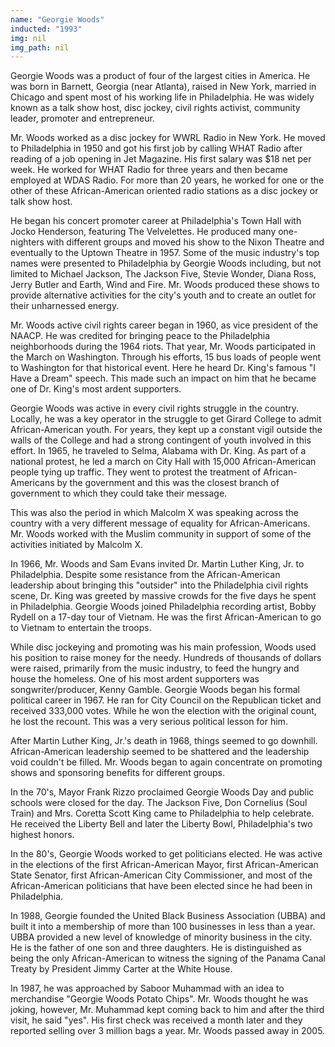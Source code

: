 ```yaml
---
name: "Georgie Woods"
inducted: "1993"
img: nil
img_path: nil
---
```


Georgie Woods was a product of four of the largest cities in America. He was born in Barnett, Georgia (near Atlanta), raised in New York, married in Chicago and spent most of his working life in Philadelphia. He was widely known as a talk show host, disc jockey, civil rights activist, community leader, promoter and entrepreneur.

Mr. Woods worked as a disc jockey for WWRL Radio in New York. He moved to Philadelphia in 1950 and got his first job by calling WHAT Radio after reading of a job opening in Jet Magazine. His first salary was $18 net per week. He worked for WHAT Radio for three years and then became employed at WDAS Radio. For more than 20 years, he worked for one or the other of these African-American oriented radio stations as a disc jockey or talk show host.

He began his concert promoter career at Philadelphia's Town Hall with Jocko Henderson, featuring The Velvelettes. He produced many one-nighters with different groups and moved his show to the Nixon Theatre and eventually to the Uptown Theatre in 1957. Some of the music industry's top names were presented to Philadelphia by Georgie Woods including, but not limited to Michael Jackson, The Jackson Five, Stevie Wonder, Diana Ross, Jerry Butler and Earth, Wind and Fire.  Mr. Woods produced these shows to provide alternative activities for the city's youth and to create an outlet for their unharnessed energy.

Mr. Woods active civil rights career began in 1960, as vice president of the NAACP.  He was credited for bringing peace to the Philadelphia neighborhoods during the 1964 riots.  That year, Mr. Woods participated in the March on Washington. Through his efforts, 15 bus loads of people went to Washington for that historical event. Here he heard Dr. King's famous "I Have a Dream" speech. This made such an impact on him that he became one of Dr. King's most ardent supporters.

Georgie Woods was active in every civil rights struggle in the country. Locally, he was a key operator in the struggle to get Girard College to admit African-American youth. For years, they kept up a constant vigil outside the walls of the College and had a strong contingent of youth involved in this effort. In 1965, he traveled to Selma, Alabama with Dr. King. As part of a national protest, he led a march on City Hall with 15,000 African-American people tying up traffic. They went to protest the treatment of African-Americans by the government and this was the closest branch of government to which they could take their message.

This was also the period in which Malcolm X was speaking across the country with a very different message of equality for African-Americans. Mr. Woods worked with the Muslim community in support of some of the activities initiated by Malcolm X.

In 1966, Mr. Woods and Sam Evans invited Dr. Martin Luther King, Jr. to Philadelphia. Despite some resistance from the African-American leadership about bringing this "outsider" into the Philadelphia civil rights scene, Dr. King was greeted by massive crowds for the five days he spent in Philadelphia. Georgie Woods joined Philadelphia recording artist, Bobby Rydell on a 17-day tour of Vietnam. He was the first African-American to go to Vietnam to entertain the troops.

While disc jockeying and promoting was his main profession, Woods used his position to raise money for the needy. Hundreds of thousands of dollars were raised, primarily from the music industry, to feed the hungry and house the homeless. One of his most ardent supporters was songwriter/producer, Kenny Gamble. Georgie Woods began his formal political career in 1967. He ran for City Council on the Republican ticket and received 333,000 votes. While he won the election with the original count, he lost the recount. This was a very serious political lesson for him.

After Martin Luther King, Jr.'s death in 1968, things seemed to go downhill. African-American leadership seemed to be shattered and the leadership void couldn't be filled.  Mr. Woods began to again concentrate on promoting shows and sponsoring benefits for different groups.

In the 70's, Mayor Frank Rizzo proclaimed Georgie Woods Day and public schools were closed for the day. The Jackson Five, Don Cornelius (Soul Train) and Mrs. Coretta Scott King came to Philadelphia to help celebrate. He received the Liberty Bell and later the Liberty Bowl, Philadelphia's two highest honors.

In the 80's, Georgie Woods worked to get politicians elected. He was active in the elections of the first African-American Mayor, first African-American State Senator, first African-American City Commissioner, and most of the African-American politicians that have been elected since he had been in Philadelphia.

In 1988, Georgie founded the United Black Business Association (UBBA) and built it into a membership of more than 100 businesses in less than a year. UBBA provided a new level of knowledge of minority business in the city. He is the father of one son and three daughters. He is distinguished as being the only African-American to witness the signing of the Panama Canal Treaty by President Jimmy Carter at the White House.

In 1987, he was approached by Saboor Muhammad with an idea to merchandise "Georgie Woods Potato Chips". Mr. Woods thought he was joking, however, Mr. Muhammad kept coming back to him and after the third visit, he said "yes". His first check was received a month later and they reported selling over 3 million bags a year.  Mr. Woods passed away in 2005.
